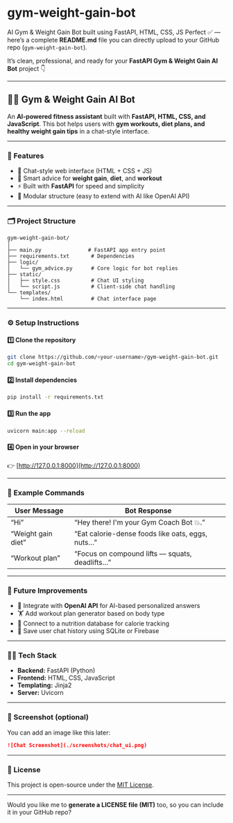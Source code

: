 # gym-weight-gain-bot
AI Gym &amp; Weight Gain Bot built using FastAPI, HTML, CSS, JS
Perfect ✅ — here’s a complete **README.md** file you can directly upload to your GitHub repo (`gym-weight-gain-bot`).

It’s clean, professional, and ready for your **FastAPI Gym & Weight Gain AI Bot** project 👇

---

## 🏋️‍♂️ Gym & Weight Gain AI Bot

An **AI-powered fitness assistant** built with **FastAPI, HTML, CSS, and JavaScript**.
This bot helps users with **gym workouts, diet plans, and healthy weight gain tips** in a chat-style interface.

---

### 🚀 Features

* 💬 Chat-style web interface (HTML + CSS + JS)
* 🧠 Smart advice for **weight gain**, **diet**, and **workout**
* ⚡ Built with **FastAPI** for speed and simplicity
* 🧩 Modular structure (easy to extend with AI like OpenAI API)

---

### 🗂️ Project Structure

```
gym-weight-gain-bot/
│
├── main.py               # FastAPI app entry point
├── requirements.txt       # Dependencies
├── logic/
│   └── gym_advice.py      # Core logic for bot replies
├── static/
│   ├── style.css          # Chat UI styling
│   └── script.js          # Client-side chat handling
└── templates/
    └── index.html         # Chat interface page
```

---

### ⚙️ Setup Instructions

#### 1️⃣ Clone the repository

```bash
git clone https://github.com/<your-username>/gym-weight-gain-bot.git
cd gym-weight-gain-bot
```

#### 2️⃣ Install dependencies

```bash
pip install -r requirements.txt
```

#### 3️⃣ Run the app

```bash
uvicorn main:app --reload
```

#### 4️⃣ Open in your browser

👉 [http://127.0.0.1:8000](http://127.0.0.1:8000)

---

### 🧠 Example Commands

| User Message       | Bot Response                                     |
| ------------------ | ------------------------------------------------ |
| “Hi”               | “Hey there! I'm your Gym Coach Bot 💥.”          |
| “Weight gain diet” | “Eat calorie-dense foods like oats, eggs, nuts…” |
| “Workout plan”     | “Focus on compound lifts — squats, deadlifts…”   |

---

### 🧩 Future Improvements

* 🤖 Integrate with **OpenAI API** for AI-based personalized answers
* 🏋️ Add workout plan generator based on body type
* 🍎 Connect to a nutrition database for calorie tracking
* 💾 Save user chat history using SQLite or Firebase

---

### 🧑‍💻 Tech Stack

* **Backend:** FastAPI (Python)
* **Frontend:** HTML, CSS, JavaScript
* **Templating:** Jinja2
* **Server:** Uvicorn

---

### 📸 Screenshot (optional)

You can add an image like this later:

```markdown
![Chat Screenshot](./screenshots/chat_ui.png)
```

---

### 🪪 License

This project is open-source under the [MIT License](LICENSE).

---

Would you like me to **generate a LICENSE file (MIT)** too, so you can include it in your GitHub repo?
